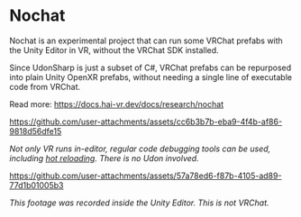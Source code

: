 Nochat
=====

Nochat is an experimental project that can run some VRChat prefabs with the Unity Editor in VR, without the VRChat SDK installed.

Since UdonSharp is just a subset of C#, VRChat prefabs can be repurposed into plain Unity OpenXR prefabs,
without needing a single line of executable code from VRChat.

Read more: https://docs.hai-vr.dev/docs/research/nochat

https://github.com/user-attachments/assets/cc6b3b7b-eba9-4f4b-af86-9818d56dfe15

*Not only VR runs in-editor, regular code debugging tools can be used, including [hot reloading](https://hotreload.net/). There is no Udon involved.*

https://github.com/user-attachments/assets/57a78ed6-f87b-4105-ad89-77d1b01005b3

*This footage was recorded inside the Unity Editor. This is not VRChat.*

